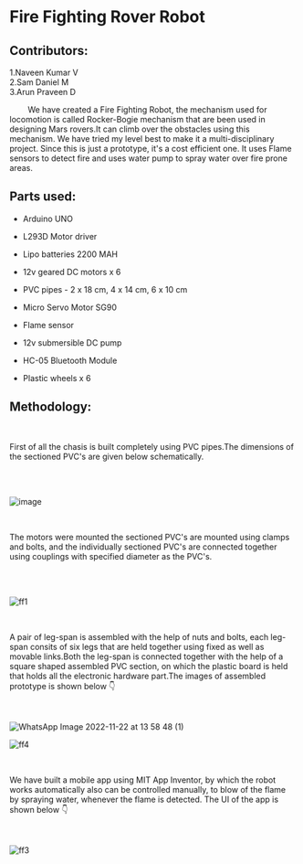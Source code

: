 # Fire Fighting Rover Robot

## Contributors:
1.Naveen Kumar V <br>
2.Sam Daniel M <br>
3.Arun Praveen D <br>



 &emsp; We have created a Fire Fighting Robot, the mechanism used for locomotion is called Rocker-Bogie mechanism that are been used in designing Mars rovers.It can climb over the obstacles using this mechanism. We have tried my level best to make it a multi-disciplinary project. Since this is just a prototype, it's a cost efficient one. It uses Flame sensors to detect fire and uses water pump to spray water over fire prone areas.

## Parts used:

  + Arduino UNO 

  + L293D Motor driver 

  + Lipo batteries 2200 MAH 

  + 12v geared DC motors  x  6 

  + PVC pipes - 2 x 18 cm,
                4 x 14 cm,
                6 x 10 cm
              
  + Micro Servo Motor SG90 

  + Flame sensor 

  + 12v submersible DC pump 

  + HC-05 Bluetooth Module 

  + Plastic wheels  x  6 

## Methodology:

   &emsp; <p>First of all the chasis is built completely using PVC pipes.The dimensions of the sectioned PVC's are given below schematically.</p><br />
   <br />
  
   ![image](https://user-images.githubusercontent.com/116140047/213357746-c82684be-3ba6-4b50-bcac-432d0d362b52.png)
   
   
   &emsp; <p>The motors were mounted the sectioned PVC's are mounted using clamps and bolts, and the individually sectioned PVC's are connected together using couplings with specified diameter as the PVC's.</p> <br />
   <br />
   

   ![ff1](https://user-images.githubusercontent.com/116140047/213353197-d198677e-b121-4698-833e-03fe3c98ea4a.png)
   
   &emsp; <p>A pair of leg-span is assembled with the help of nuts and bolts, each leg-span consits of six legs that are held together using fixed as well as movable links.Both the leg-span is connected together with the help of a square shaped assembled PVC section, on which the plastic board is held that holds all the electronic hardware part.The images of assembled prototype is shown below 👇</p> <br />
   <br />
  ![WhatsApp Image 2022-11-22 at 13 58 48 (1)](https://user-images.githubusercontent.com/116140047/213364817-754c5f39-c3d7-4bcf-bc33-ea360661f731.jpeg)

 
![ff4](https://user-images.githubusercontent.com/116140047/213380302-00559f29-372a-440e-a944-0c9175ce5b3d.png)

   &emsp; <p>We have built a mobile app using MIT App Inventor, by which the robot works automatically also can be controlled manually, to blow of the flame by spraying water, whenever the flame is detected. The UI of the app is shown below 👇</p> <br />
   <br />
   ![ff3](https://user-images.githubusercontent.com/116140047/213382025-fc816efa-a82b-4b82-9d14-d5d1b87114f9.png)

   
   
 
 

